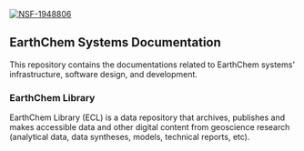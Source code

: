    [![NSF-1948806](https://img.shields.io/badge/NSF-1928366-blue.svg)](https://nsf.gov/awardsearch/showAward?AWD_ID=1948806)
##  EarthChem Systems Documentation

This repository contains the documentations related to EarthChem systems' infrastructure, software design, and development.

### EarthChem Library
EarthChem Library (ECL) is a data repository that archives, publishes and makes accessible data and other digital content from geoscience research (analytical data, data syntheses, models, technical reports, etc).
